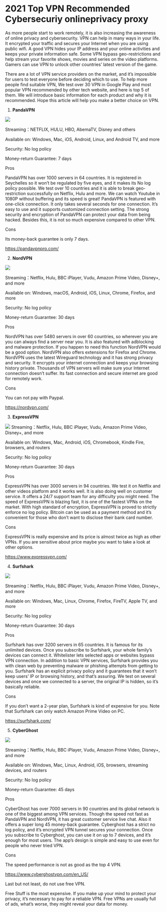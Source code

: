 # 2021 Top VPN Recommended Cybersecuriy onlineprivacy proxy
As more people start to work remotely, it is also increasing the awareness of online privacy and cybersecurity. VPN can help in many ways in your life. It encrypted your traffic and secures your Internet when you are using public wifi. A good VPN hides your IP address and your online activities and keeps your private information safe. Some VPN bypass geo-restrictions and help stream your favorite shows, movies and series on the video platforms. Gamers can use VPN to unlock other countries’ latest version of the game.  




There are a lot of VPN service providers on the market, and it’s impossible for users to test everyone before deciding which to use. To help more people find suitable VPN, We test over 30 VPN in Google Play and most popular VPN recommended by other tech website, and here is top 5 of them. We will introduce basic information for each product and why it is recommended. Hope this article will help you make a better choice on VPN. 

1. **PandaVPN**

![](https://i.loli.net/2021/03/10/Vi4UJ6AO8qeam7r.png)

Streaming：NETFLIX, HULU, HBO, AbemaTV, Disney and others

Available on: Windows, Mac, iOS, Android, Linux, and Android TV, and more

Security: No log policy

Money-return Guarantee: 7 days


Pros

PandaVPN has over 1000 servers in 64 countries. It is registered in Seychelles so it won’t be regulated by five eyes, and it makes its No log policy possible. We test over 10 countries and it is able to break geo-restriction successfully on Netflix, Hulu and more. We can watch Youtube in 1080P without buffering and its speed is great!
PandaVPN is featured with one-click connection. It only takes several seconds for one connection. It’s easy to use and it supports customized connection setting. The strong security and encryption of PandaVPN can protect your data from being hacked. Besides this, it is not so much expensive compared to other VPN.

Cons


Its money-back guarantee is only 7 days.

https://pandavpnpro.com/



2. **NordVPN**

![](https://i.loli.net/2021/03/10/Rj6VpMO8G1CF9TA.png)

Streaming：Netflix, Hulu, BBC iPlayer, Vudu, Amazon Prime Video, Disney+, and more

Available on: Windows, macOS, Android, iOS, Linux, Chrome, Firefox, and more

Security: No log policy

Money-return Guarantee: 30 days


Pros


NordVPN has over 5480 servers in over 60 countries, so wherever you are you can always find a server near you. It is also featured with adblocking and malware protection. If you happen to need this function NordVPN would be a good option. NordVPN also offers extensions for Firefox and Chrome.
NordVPN uses the latest Wireguard technology and it has strong privacy and security. It encrypts your internet connection and keeps your browsing history private.  Thousands of VPN servers will make sure your Internet connection doesn’t suffer. Its fast connection and secure internet are good for remotely work.

Cons


You can not pay with Paypal.

https://nordvpn.com/



3. **ExpressVPN**

![](https://i.loli.net/2021/03/10/Vd2qygJ4I3Aoc9p.png)
Streaming：Netflix, Hulu, BBC iPlayer, Vudu, Amazon Prime Video, Disney+, and more

Available on:  Windows, Mac, Android, iOS, Chromebook, Kindle Fire, browsers, and routers

Security: No log policy

Money-return Guarantee: 30 days

Pros

ExpressVPN has over 3000 servers in 94 countries. We test it on Netflix and other videos platform and it works well. It is also doing well on customer service. It offers a 24/7 support team for any difficulty you might need.
The speed of ExpressVPN is blazing fast, it is one of the fastest VPNs on the market. With high standard of encryption, ExpressVPN is proved to strictly enforce no log policy. Bitcoin can be used as a payment method and it’s convenient for those who don’t want to disclose their bank card number.

Cons

ExpressVPN is really expensive and its price is almost twice as high as other VPNs. If you are sensitive about price maybe you want to take a look at other options.


https://www.expressvpn.com/

4. **Surfshark**


![](https://i.loli.net/2021/03/10/Dm6eQ7JgVPl5HYf.png)

Streaming：Netflix, Hulu, BBC iPlayer, Vudu, Amazon Prime Video, Disney+, and more

Available on:  Windows, Mac, Linux, Chrome, Firefox, FireTV, Apple TV, and more

Security: No log policy

Money-return Guarantee: 30 days


Pros

Surfshark has over 3200 servers in 65 countries. It is famous for its unlimited devices. Once you subscribe to Surfshark, your whole family’s devices can connect it.  Whitelister lets selected apps or websites bypass VPN connection. In addition to basic VPN services, Surfshark provides you with clean web by preventing malware or phishing attempts from getting to you. 
Surfshark has an explicit privacy policy and it guarantees that it won’t keep users’ IP or browsing history,  and that’s assuring. We test on several devices and once we connected to a server, the original IP is hidden, so it’s basically reliable.

Cons

If you don’t want a 2-year plan, Surfshark is kind of expensive for you. Note that Surfshark can only watch Amazon Prime Video on PC. 

https://surfshark.com/


5. **CyberGhost**

![](https://i.loli.net/2021/03/10/JGYEphUL2d3ZcIu.png)


Streaming：Netflix, Hulu, BBC iPlayer, Vudu, Amazon Prime Video, Disney+, and more

Available on: Windows, Mac, Linux, Android, iOS, browsers, streaming devices, and routers

Security: No log policy

Money-return Guarantee: 45 days

Pros

CyberGhost has over 7000 servers in 90 countries and its global network is one of the biggest among VPN services. Though the speed not fast as PandaVPN and NordVPN, it has great customer service live chat. Also it offers a super long 45 money-back guarantee. 
Cyberghost has a strict no log policy, and it’s encrypted VPN tunnel secures your connection. Once you subscribe to Cyberghost, you can use it on up to 7 devices, and it’s enough for most users. The app’s design is simple and easy to use even for people who never tried VPN.


Cons

The speed performance is not as good as the top 4 VPN.

https://www.cyberghostvpn.com/en_US/



Last but not least, do not use free VPN.



Free Stuff is the most expensive. If you make up your mind to protect your privacy, it’s necessary to pay for a reliable VPN. Free VPNs are usually full of ads, what’s worse, they might reveal your data for money.
